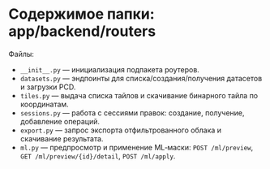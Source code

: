 # Содержимое папки: app/backend/routers

Файлы:
- `__init__.py` — инициализация подпакета роутеров.
- `datasets.py` — эндпоинты для списка/создания/получения датасетов и загрузки PCD.
- `tiles.py` — выдача списка тайлов и скачивание бинарного тайла по координатам.
- `sessions.py` — работа с сессиями правок: создание, получение, добавление операций.
- `export.py` — запрос экспорта отфильтрованного облака и скачивание результата.
- `ml.py` — предпросмотр и применение ML‑маски: `POST /ml/preview`, `GET /ml/preview/{id}/detail`, `POST /ml/apply`.
